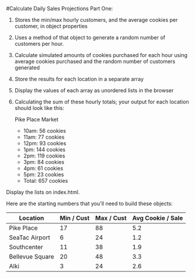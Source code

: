 #Calculate Daily Sales Projections
Part One:

1. Stores the min/max hourly customers, and the average cookies per customer, in object properties
2. Uses a method of that object to generate a random number of customers per hour.
3. Calculate simulated amounts of cookies purchased for each hour using average cookies purchased and  the random number of customers generated
4. Store the results for each location in a separate array
5. Display the values of each array as unordered lists in the browser
6. Calculating the sum of these hourly totals; your output for each location should look like this:

    Pike Place Market
    - 10am: 56 cookies
    - 11am: 77 cookies
    - 12pm: 93 cookies
    - 1pm: 144 cookies
    - 2pm: 119 cookies
    - 3pm: 84 cookies
    - 4pm: 61 cookies
    - 5pm: 23 cookies
    - Total: 657 cookies
    
Display the lists on index.html.

Here are the starting numbers that you'll need to build these objects:

Location        | Min / Cust | Max / Cust | Avg Cookie / Sale
----------------|------------|------------|-------------------
Pike Place      |      17    |     88     |        5.2
SeaTac Airport  |      6     |     24     |        1.2
Southcenter     |      11    |     38     |        1.9
Bellevue Square |      20    |     48     |        3.3
Alki            |      3     |     24     |        2.6
